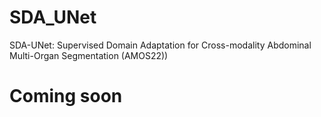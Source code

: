 # SDA_UNet
SDA-UNet: Supervised Domain Adaptation for Cross-modality Abdominal Multi-Organ Segmentation (AMOS22))
# Coming soon
